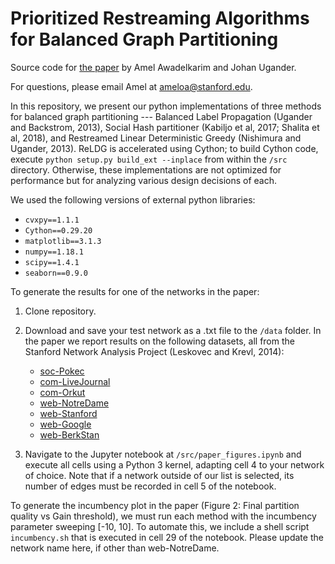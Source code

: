 # Prioritized Restreaming Algorithms for Balanced Graph Partitioning
Source code for [the paper](https://arxiv.org/pdf/2007.03131.pdf) by Amel Awadelkarim and Johan Ugander. 

For questions, please email Amel at ameloa@stanford.edu.

In this repository, we present our python implementations of three methods for balanced graph partitioning --- Balanced Label Propagation (Ugander and Backstrom, 2013), Social Hash partitioner (Kabiljo et al, 2017; Shalita et al, 2018), and Restreamed Linear Deterministic Greedy (Nishimura and Ugander, 2013). ReLDG is accelerated using Cython; to build Cython code, execute `python setup.py build_ext --inplace` from within the `/src` directory. Otherwise, these implementations are not optimized for performance but for analyzing various design decisions of each.

We used the following versions of external python libraries:
* `cvxpy==1.1.1`
* `Cython==0.29.20`
* `matplotlib==3.1.3`
* `numpy==1.18.1`
* `scipy==1.4.1`
* `seaborn==0.9.0`

To generate the results for one of the networks in the paper:
1. Clone repository.
2. Download and save your test network as a .txt file to the `/data` folder. In the paper we report results on the following datasets, all from the Stanford Network Analysis Project (Leskovec and Krevl, 2014):

    * [soc-Pokec](http://snap.stanford.edu/data/soc-Pokec.html) 
    * [com-LiveJournal](http://snap.stanford.edu/data/com-LiveJournal.html) 
    * [com-Orkut](http://snap.stanford.edu/data/com-Orkut.html) 
    * [web-NotreDame](http://snap.stanford.edu/data/web-NotreDame.html) 
    * [web-Stanford](http://snap.stanford.edu/data/web-Stanford.html) 
    * [web-Google](http://snap.stanford.edu/data/web-Google.html) 
    * [web-BerkStan](http://snap.stanford.edu/data/web-BerkStan.html)

3. Navigate to the Jupyter notebook at `/src/paper_figures.ipynb` and execute all cells using a Python 3 kernel, adapting cell 4 to your network of choice. Note that if a network outside of our list is selected, its number of edges must be recorded in cell 5 of the notebook.

To generate the incumbency plot in the paper (Figure 2: Final partition quality vs Gain threshold), we must run each method with the incumbency parameter sweeping [-10, 10]. To automate this, we include a shell script `incumbency.sh` that is executed in cell 29 of the notebook. Please update the network name here, if other than web-NotreDame.
